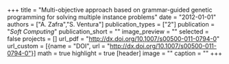 +++
title = "Multi-objective approach based on grammar-guided genetic programming for solving multiple instance problems"
date = "2012-01-01"
authors = ["A. Zafra","S. Ventura"]
publication_types = ["2"]
publication = "_Soft Computing_"
publication_short = ""
image_preview = ""
selected = false
projects = []
url_pdf = "http://dx.doi.org/10.1007/s00500-011-0794-0"
url_custom = [{name = "DOI", url = "http://dx.doi.org/10.1007/s00500-011-0794-0"}]
math = true
highlight = true
[header]
image = ""
caption = ""
+++

